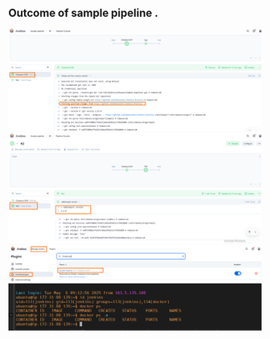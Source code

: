 ## Outcome of sample pipeline .

![](images/Output-1.PNG "Output-1")
![](images/Output-2.PNG "Output-2")
![](images/Output-3.PNG "Output-3")
![](images/Output-4.PNG "Output-4")